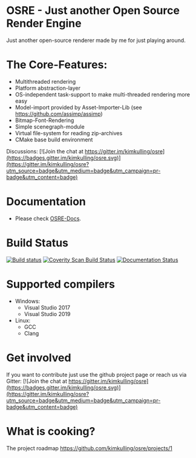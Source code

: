 # OSRE - Just another Open Source Render Engine

Just another open-source renderer made by me for just playing around.

# The Core-Features:
- Multithreaded rendering 
- Platform abstraction-layer
- OS-independent task-support to make multi-threaded rendering more easy
- Model-import provided by Asset-Importer-Lib (see https://github.com/assimp/assimp)
- Bitmap-Font-Rendering
- Simple scenegraph-module
- Virtual file-system for reading zip-archives
- CMake base build environment

Discussions: [![Join the chat at https://gitter.im/kimkulling/osre](https://badges.gitter.im/kimkulling/osre.svg)](https://gitter.im/kimkulling/osre?utm_source=badge&utm_medium=badge&utm_campaign=pr-badge&utm_content=badge)

# Documentation
- Please check [OSRE-Docs](https://osre-doc.readthedocs.io/en/latest/).

# Build Status
[![Build status](https://github.com/kimkulling/osre/actions/workflows/cmake.yml/badge.svg)](https://github.com/kimkulling/osre/actions/workflows/cmake.yml)
[![Coverity Scan Build Status](https://scan.coverity.com/projects/13242/badge.svg)](https://scan.coverity.com/projects/kimkulling-osre)
[![Documentation Status](https://readthedocs.org/projects/osre-doc/badge/?version=latest)](https://osre-doc.readthedocs.io/en/latest/?badge=latest)

# Supported compilers
- Windows:
  - Visual Studio 2017
  - Visual Studio 2019
- Linux:
  - GCC
  - Clang

# Get involved
If you want to contribute just use the github project page or reach us via Gitter:
[![Join the chat at https://gitter.im/kimkulling/osre](https://badges.gitter.im/kimkulling/osre.svg)](https://gitter.im/kimkulling/osre?utm_source=badge&utm_medium=badge&utm_campaign=pr-badge&utm_content=badge)

# What is cooking?
The project roadmap https://github.com/kimkulling/osre/projects/1
